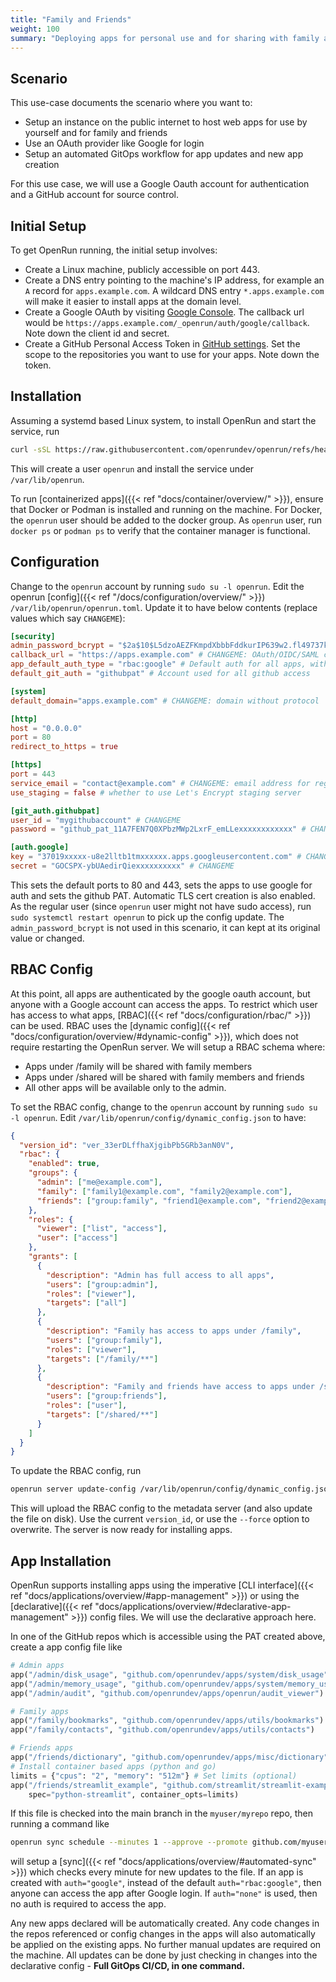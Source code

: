 ```yaml
---
title: "Family and Friends"
weight: 100
summary: "Deploying apps for personal use and for sharing with family and friends"
---
```


## Scenario

This use-case documents the scenario where you want to:

- Setup an instance on the public internet to host web apps for use by yourself and for family and friends
- Use an OAuth provider like Google for login
- Setup an automated GitOps workflow for app updates and new app creation

For this use case, we will use a Google Oauth account for authentication and a GitHub account for source control.

## Initial Setup

To get OpenRun running, the initial setup involves:

- Create a Linux machine, publicly accessible on port 443.
- Create a DNS entry pointing to the machine's IP address, for example an `A` record for `apps.example.com`. A wildcard DNS entry `*.apps.example.com` will make it easier to install apps at the domain level.
- Create a Google OAuth by visiting [Google Console](https://console.cloud.google.com/auth/clients). The callback url would be `https://apps.example.com/_openrun/auth/google/callback`. Note down the client id and secret.
- Create a GitHub Personal Access Token in [GitHub settings](https://github.com/settings/personal-access-tokens). Set the scope to the repositories you want to use for your apps. Note down the token.

## Installation

Assuming a systemd based Linux system, to install OpenRun and start the service, run

```sh
curl -sSL https://raw.githubusercontent.com/openrundev/openrun/refs/heads/main/deploy/setup_systemd.sh | sudo sh
```

This will create a user `openrun` and install the service under `/var/lib/openrun`.

To run [containerized apps]({{< ref "docs/container/overview/" >}}), ensure that Docker or Podman is installed and running on the machine. For Docker, the `openrun` user should be added to the docker group. As `openrun` user, run `docker ps` or `podman ps` to verify that the container manager is functional.

## Configuration

Change to the `openrun` account by running `sudo su -l openrun`. Edit the openrun [config]({{< ref "/docs/configuration/overview/" >}}) `/var/lib/openrun/openrun.toml`. Update it to have below contents (replace values which say `CHANGEME`):

```toml {filename="/var/lib/openrun/openrun.toml"}
[security]
admin_password_bcrypt = "$2a$10$L5dzoAEZFKmpdXbbbFddkurIP639w2.fl49737kmxxxxxxxx" # CHANGEME Retain orig value
callback_url = "https://apps.example.com" # CHANGEME: OAuth/OIDC/SAML callback url prefix
app_default_auth_type = "rbac:google" # Default auth for all apps, with rbac
default_git_auth = "githubpat" # Account used for all github access

[system]
default_domain="apps.example.com" # CHANGEME: domain without protocol

[http]
host = "0.0.0.0"
port = 80
redirect_to_https = true

[https]
port = 443
service_email = "contact@example.com" # CHANGEME: email address for registering with Let's Encrypt. Set a value to enable automatic certs
use_staging = false # whether to use Let's Encrypt staging server

[git_auth.githubpat]
user_id = "mygithubaccount" # CHANGEME
password = "github_pat_11A7FEN7Q0XPbzMWp2LxrF_emLLexxxxxxxxxxxx" # CHANGEME

[auth.google]
key = "37019xxxxx-u8e2lltb1tmxxxxxx.apps.googleusercontent.com" # CHANGEME
secret = "GOCSPX-ybUAedirQiexxxxxxxxxx" # CHANGEME
```

This sets the default ports to 80 and 443, sets the apps to use google for auth and sets the github PAT. Automatic TLS cert creation is also enabled. As the regular user (since `openrun` user might not have sudo access), run `sudo systemctl restart openrun` to pick up the config update. The `admin_password_bcrypt` is not used in this scenario, it can kept at its original value or changed.

## RBAC Config

At this point, all apps are authenticated by the google oauth account, but anyone with a Google account can access the apps. To restrict which user has access to what apps, [RBAC]({{< ref "docs/configuration/rbac/" >}}) can be used. RBAC uses the [dynamic config]({{< ref "docs/configuration/overview/#dynamic-config" >}}), which does not require restarting the OpenRun server. We will setup a RBAC schema where:

- Apps under /family will be shared with family members
- Apps under /shared will be shared with family members and friends
- All other apps will be available only to the admin.

To set the RBAC config, change to the `openrun` account by running `sudo su -l openrun`. Edit `/var/lib/openrun/config/dynamic_config.json` to have:

```json {filename="/var/lib/openrun/config/dynamic_config.json"}
{
  "version_id": "ver_33erDLffhaXjgibPb5GRb3anN0V",
  "rbac": {
    "enabled": true,
    "groups": {
      "admin": ["me@example.com"],
      "family": ["family1@example.com", "family2@example.com"],
      "friends": ["group:family", "friend1@example.com", "friend2@example.com"]
    },
    "roles": {
      "viewer": ["list", "access"],
      "user": ["access"]
    },
    "grants": [
      {
        "description": "Admin has full access to all apps",
        "users": ["group:admin"],
        "roles": ["viewer"],
        "targets": ["all"]
      },
      {
        "description": "Family has access to apps under /family",
        "users": ["group:family"],
        "roles": ["viewer"],
        "targets": ["/family/**"]
      },
      {
        "description": "Family and friends have access to apps under /shared",
        "users": ["group:friends"],
        "roles": ["user"],
        "targets": ["/shared/**"]
      }
    ]
  }
}
```

To update the RBAC config, run

```sh
openrun server update-config /var/lib/openrun/config/dynamic_config.json
```

This will upload the RBAC config to the metadata server (and also update the file on disk). Use the current `version_id`, or use the `--force` option to overwrite. The server is now ready for installing apps.

## App Installation

OpenRun supports installing apps using the imperative [CLI interface]({{< ref "docs/applications/overview/#app-management" >}}) or using the [declarative]({{< ref "docs/applications/overview/#declarative-app-management" >}}) config files. We will use the declarative approach here.

In one of the GitHub repos which is accessible using the PAT created above, create a app config file like

```python {filename="apps.star"}
# Admin apps
app("/admin/disk_usage", "github.com/openrundev/apps/system/disk_usage")
app("/admin/memory_usage", "github.com/openrundev/apps/system/memory_usage")
app("/admin/audit", "github.com/openrundev/apps/openrun/audit_viewer")

# Family apps
app("/family/bookmarks", "github.com/openrundev/apps/utils/bookmarks")
app("/family/contacts", "github.com/openrundev/apps/utils/contacts")

# Friends apps
app("/friends/dictionary", "github.com/openrundev/apps/misc/dictionary")
# Install container based apps (python and go)
limits = {"cpus": "2", "memory": "512m"} # Set limits (optional)
app("/friends/streamlit_example", "github.com/streamlit/streamlit-example", git_branch="master",
    spec="python-streamlit", container_opts=limits)
```

If this file is checked into the main branch in the `myuser/myrepo` repo, then running a command like

```sh
openrun sync schedule --minutes 1 --approve --promote github.com/myuser/myrepo/apps.star
```

will setup a [sync]({{< ref "docs/applications/overview/#automated-sync" >}}) which checks every minute for new updates to the file. If an app is created with `auth="google"`, instead of the default `auth="rbac:google"`, then anyone can access the app after Google login. If `auth="none"` is used, then no auth is required to access the app.

Any new apps declared will be automatically created. Any code changes in the repos referenced or config changes in the apps will also automatically be applied on the existing apps. No further manual updates are required on the machine. All updates can be done by just checking in changes into the declarative config - **Full GitOps CI/CD, in one command.**
